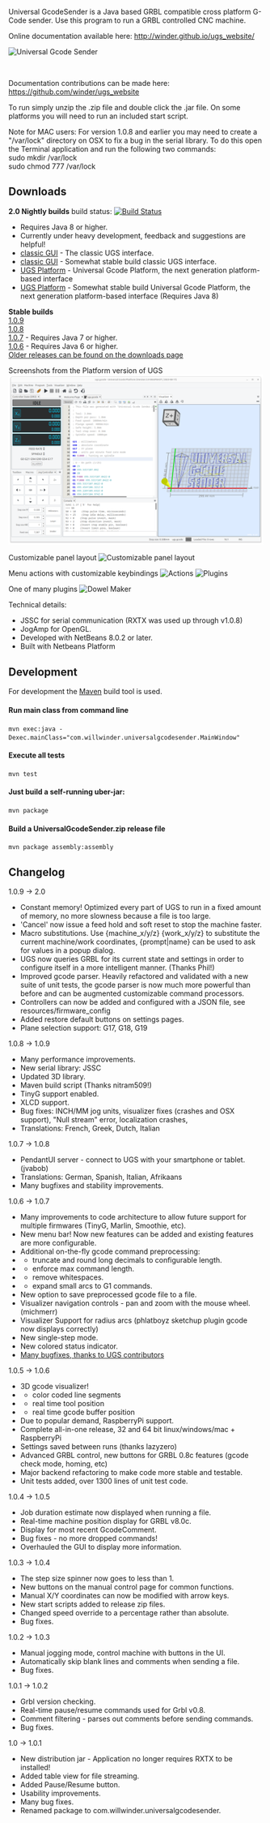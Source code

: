 Universal GcodeSender is a Java based GRBL compatible cross platform G-Code sender. Use this program to run a GRBL controlled CNC machine.

Online documentation available here: http://winder.github.io/ugs_website/

![Universal Gcode Sender](https://raw.githubusercontent.com/winder/Universal-G-Code-Sender/master/ugs-platform/branding/src/main/nbm-branding/core/core.jar/org/netbeans/core/startup/splash.gif "UGS Splash Image")

<br />

Documentation contributions can be made here: https://github.com/winder/ugs_website

To run simply unzip the .zip file and double click the .jar file.
On some platforms you will need to run an included start script.

Note for MAC users:
For version 1.0.8 and earlier you may need to create a "/var/lock" directory on OSX to fix a bug in the serial
library. To do this open the Terminal application and run the following two
commands:
<br />
   sudo mkdir /var/lock
<br />
   sudo chmod 777 /var/lock
<br />

Downloads
---------
<b>2.0 Nightly builds</b> build status: [![Build Status](https://winder.ci.cloudbees.com/job/UGS/badge/icon)](https://winder.ci.cloudbees.com/job/UGS/)
* Requires Java 8 or higher.
* Currently under heavy development, feedback and suggestions are helpful!
* [classic GUI](http://bit.ly/1hftIhy) - The classic UGS interface.
* [classic GUI](http://bit.ly/2ssmIqt) - Somewhat stable build classic UGS interface.
* [UGS Platform](http://bit.ly/1DkClRW) - Universal Gcode Platform, the next generation platform-based interface
* [UGS Platform](http://bit.ly/2rk84y2) - Somewhat stable build Universal Gcode Platform, the next generation platform-based interface (Requires Java 8)

<b>Stable builds</b>
<br />
[1.0.9](http://bit.ly/1M6z2ys)
<br />
[1.0.8](http://bit.ly/1BSKon6)
<br />
[1.0.7](http://bit.ly/1dNrLAy) - Requires Java 7 or higher.
<br />
[1.0.6](http://bit.ly/16q7obd) - Requires Java 6 or higher.
<br />
[Older releases can be found on the downloads page](https://github.com/winder/builds/tree/master/UniversalGCodeSender)
<br />

Screenshots from the Platform version of UGS
![UGS Platform](https://github.com/winder/Universal-G-Code-Sender/raw/master/pictures/2.0_platform_ugs_platform.png "UGS Platform")

Customizable panel layout
![Customizable panel layout](https://github.com/winder/Universal-G-Code-Sender/raw/master/pictures/2.0_platform_customizable_panels.png "Customizable panel layout")

Menu actions with customizable keybindings
![Actions](https://github.com/winder/Universal-G-Code-Sender/raw/master/pictures/2.0_platform_actions_menu.png "Actions")
![Plugins](https://github.com/winder/Universal-G-Code-Sender/raw/master/pictures/2.0_platform_plugins_menu.png "Plugins")

One of many plugins
![Dowel Maker](https://github.com/winder/Universal-G-Code-Sender/raw/master/pictures/2.0_platform_dowel_maker_plugin.png "Dowel maker plugin")

Technical details:
* JSSC for serial communication (RXTX was used up through v1.0.8)
* JogAmp for OpenGL.
* Developed with NetBeans 8.0.2 or later.
* Built with Netbeans Platform

Development
-----------

For development the [Maven](http://maven.apache.org) build tool is used.

#### Run main class from command line

```mvn exec:java -Dexec.mainClass="com.willwinder.universalgcodesender.MainWindow"```


#### Execute all tests

```mvn test```


#### Just build a self-running uber-jar:

```mvn package```


#### Build a UniversalGcodeSender.zip release file

```mvn package assembly:assembly```

Changelog
---------
1.0.9 -> 2.0
* Constant memory! Optimized every part of UGS to run in a fixed amount of memory, no more slowness because a file is too large.
* 'Cancel' now issue a feed hold and soft reset to stop the machine faster.
* Macro substitutions. Use {machine_x/y/z} {work_x/y/z} to substitute the current machine/work coordinates, {prompt|name} can be used to ask for values in a popup dialog.
* UGS now queries GRBL for its current state and settings in order to configure itself in a more intelligent manner. (Thanks Phil!)
* Improved gcode parser. Heavily refactored and validated with a new suite of unit tests, the gcode parser is now much more powerful than before and can be augmented customizable command processors.
* Controllers can now be added and configured with a JSON file, see resources/firmware_config
* Added restore default buttons on settings pages.
* Plane selection support: G17, G18, G19

1.0.8 -> 1.0.9
* Many performance improvements.
* New serial library: JSSC
* Updated 3D library.
* Maven build script (Thanks nitram509!)
* TinyG support enabled.
* XLCD support.
* Bug fixes: INCH/MM jog units, visualizer fixes (crashes and OSX support), "Null stream" error, localization crashes, 
* Translations: French, Greek, Dutch, Italian

1.0.7 -> 1.0.8
* PendantUI server - connect to UGS with your smartphone or tablet. (jvabob)
* Translations: German, Spanish, Italian, Afrikaans
* Many bugfixes and stability improvements.

1.0.6 -> 1.0.7
* Many improvements to code architecture to allow future support for multiple firmwares (TinyG, Marlin, Smoothie, etc).
* New menu bar! Now new features can be added and existing features are more configurable.
* Additional on-the-fly gcode command preprocessing:
* - truncate and round long decimals to configurable length.
* - enforce max command length.
* - remove whitespaces.
* - expand small arcs to G1 commands.
* New option to save preprocessed gcode file to a file.
* Visualizer navigation controls - pan and zoom with the mouse wheel. (michmerr)
* Visualizer Support for radius arcs (phlatboyz sketchup plugin gcode now displays correctly)
* New single-step mode.
* New colored status indicator.
* [Many bugfixes, thanks to UGS contributors](https://github.com/winder/Universal-G-Code-Sender/graphs/contributors)

1.0.5 -> 1.0.6
* 3D gcode visualizer!
* - color coded line segments
* - real time tool position
* - real time gcode buffer position
* Due to popular demand, RaspberryPi support.
* Complete all-in-one release, 32 and 64 bit linux/windows/mac + RaspberryPi
* Settings saved between runs (thanks lazyzero)
* Advanced GRBL control, new buttons for GRBL 0.8c features (gcode check mode, homing, etc)
* Major backend refactoring to make code more stable and testable.
* Unit tests added, over 1300 lines of unit test code.

1.0.4 -> 1.0.5
* Job duration estimate now displayed when running a file.
* Real-time machine position display for GRBL v8.0c.
* Display for most recent GcodeComment.
* Bug fixes - no more dropped commands!
* Overhauled the GUI to display more information.

1.0.3 -> 1.0.4
* The step size spinner now goes to less than 1.
* New buttons on the manual control page for common functions.
* Manual X/Y coordinates can now be modified with arrow keys.
* New start scripts added to release zip files.
* Changed speed override to a percentage rather than absolute.
* Bug fixes.

1.0.2 -> 1.0.3
* Manual jogging mode, control machine with buttons in the UI.
* Automatically skip blank lines and comments when sending a file.
* Bug fixes.

1.0.1 -> 1.0.2
* Grbl version checking.
* Real-time pause/resume commands used for Grbl v0.8.
* Comment filtering - parses out comments before sending commands.
* Bug fixes.

1.0 -> 1.0.1
* New distribution jar - Application no longer requires RXTX to be installed!
* Added table view for file streaming.
* Added Pause/Resume button.
* Usability improvements.
* Many bug fixes.
* Renamed package to com.willwinder.universalgcodesender.

